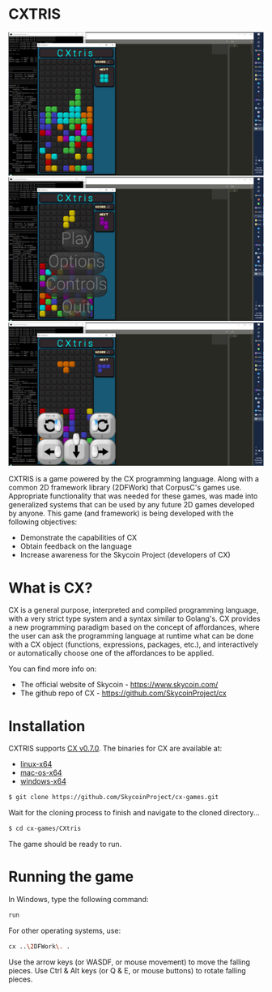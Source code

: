 # CXTRIS

![CXTRIS](https://github.com/SkycoinProject/cx-games/blob/master/CXtris/assets/screenshots/CXtris-1.png)
![CXTRIS](https://github.com/SkycoinProject/cx-games/blob/master/CXtris/assets/screenshots/CXtris-2.png)
![CXTRIS](https://github.com/SkycoinProject/cx-games/blob/master/CXtris/assets/screenshots/CXtris-3.png)

CXTRIS is a game powered by the CX programming language.
Along with a common 2D framework library (2DFWork) that CorpusC's games use.
Appropriate functionality that was needed for these games, was made into generalized
systems that can be used by any future 2D games developed by anyone.
This game (and framework) is being developed with the following objectives:

  - Demonstrate the capabilities of CX
  - Obtain feedback on the language
  - Increase awareness for the Skycoin Project (developers of CX)

# What is CX?
CX is a general purpose, interpreted and compiled programming language, with a very strict type system and a syntax similar to Golang's. CX provides a new programming paradigm based on the concept of affordances, where the user can ask the programming language at runtime what can be done with a CX object (functions, expressions, packages, etc.), and interactively or automatically choose one of the affordances to be applied.

You can find more info on:
  - The official website of Skycoin - https://www.skycoin.com/
  - The github repo of CX - https://github.com/SkycoinProject/cx

# Installation
CXTRIS supports [CX v0.7.0](https://github.com/SkycoinProject/cx/releases/tag/v0.7.0).
The binaries for CX are available at:
  - [linux-x64](https://github.com/SkycoinProject/cx/releases/download/v0.7.0/cx-0.7.0-bin-linux-x64.zip)
  - [mac-os-x64](https://github.com/SkycoinProject/cx/releases/download/v0.7.0/cx-0.7.0-bin-macos-x64.zip)
  - [windows-x64](https://github.com/SkycoinProject/cx/releases/download/v0.7.0/cx-0.7.0-bin-windows-x64.zip)

```sh
$ git clone https://github.com/SkycoinProject/cx-games.git
```

Wait for the cloning process to finish and navigate to the cloned directory...

```sh
$ cd cx-games/CXtris
```

The game should be ready to run.

# Running the game
In Windows, type the following command:

```sh
run
```

For other operating systems, use:

```sh
cx ..\2DFWork\. .
```

Use the arrow keys (or WASDF, or mouse movement) to move the falling pieces.
Use Ctrl & Alt keys (or Q & E, or mouse buttons) to rotate falling pieces.
